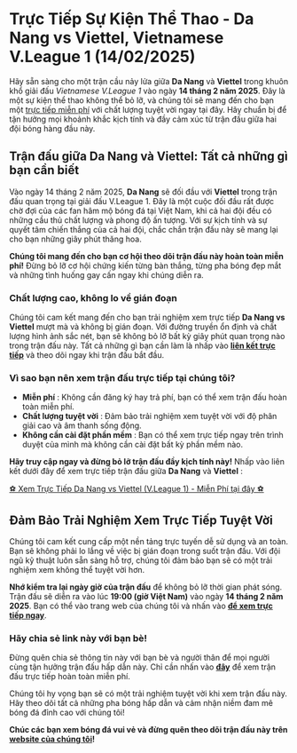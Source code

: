 # Trực Tiếp Sự Kiện Thể Thao - Da Nang vs Viettel, Vietnamese V.League 1 (14/02/2025)

Hãy sẵn sàng cho một trận cầu nảy lửa giữa **Da Nang** và **Viettel** trong khuôn khổ giải đấu _Vietnamese V.League 1_ vào ngày **14 tháng 2 năm 2025**. Đây là một sự kiện thể thao không thể bỏ lỡ, và chúng tôi sẽ mang đến cho bạn một [trực tiếp miễn phí](https://tinyurl.com/livestreamfreeo?st=Da+Nang+vs+Viettel&si=ghc) với chất lượng tuyệt vời ngay tại đây. Hãy chuẩn bị để tận hưởng mọi khoảnh khắc kịch tính và đầy cảm xúc từ trận đấu giữa hai đội bóng hàng đầu này.

## Trận đấu giữa Da Nang và Viettel: Tất cả những gì bạn cần biết

Vào ngày 14 tháng 2 năm 2025, **Da Nang** sẽ đối đầu với **Viettel** trong trận đấu quan trọng tại giải đấu V.League 1. Đây là một cuộc đối đầu rất được chờ đợi của các fan hâm mộ bóng đá tại Việt Nam, khi cả hai đội đều có những cầu thủ chất lượng và phong độ ấn tượng. Với sự kịch tính và sự quyết tâm chiến thắng của cả hai đội, chắc chắn trận đấu này sẽ mang lại cho bạn những giây phút thăng hoa.

**Chúng tôi mang đến cho bạn cơ hội theo dõi trận đấu này hoàn toàn miễn phí!** Đừng bỏ lỡ cơ hội chứng kiến từng bàn thắng, từng pha bóng đẹp mắt và những tình huống gay cấn ngay khi chúng diễn ra.

### Chất lượng cao, không lo về gián đoạn

Chúng tôi cam kết mang đến cho bạn trải nghiệm xem trực tiếp **Da Nang vs Viettel** mượt mà và không bị gián đoạn. Với đường truyền ổn định và chất lượng hình ảnh sắc nét, bạn sẽ không bỏ lỡ bất kỳ giây phút quan trọng nào trong trận đấu này. Tất cả những gì bạn cần làm là nhấp vào [**liên kết trực tiếp**](https://tinyurl.com/livestreamfreeo?st=Da+Nang+vs+Viettel&si=ghc) và theo dõi ngay khi trận đấu bắt đầu.

### Vì sao bạn nên xem trận đấu trực tiếp tại chúng tôi?

- **Miễn phí** : Không cần đăng ký hay trả phí, bạn có thể xem trận đấu hoàn toàn miễn phí.
- **Chất lượng tuyệt vời** : Đảm bảo trải nghiệm xem tuyệt vời với độ phân giải cao và âm thanh sống động.
- **Không cần cài đặt phần mềm** : Bạn có thể xem trực tiếp ngay trên trình duyệt của mình mà không cần cài đặt bất kỳ phần mềm nào.

**Hãy truy cập ngay và đừng bỏ lỡ trận đấu đầy kịch tính này!** Nhấp vào liên kết dưới đây để xem trực tiếp trận đấu giữa **Da Nang** và **Viettel** :

[⚽ Xem Trực Tiếp Da Nang vs Viettel (V.League 1) - Miễn Phí tại đây ⚽](https://tinyurl.com/livestreamfreeo?st=Da+Nang+vs+Viettel&si=ghc)

## Đảm Bảo Trải Nghiệm Xem Trực Tiếp Tuyệt Vời

Chúng tôi cam kết cung cấp một nền tảng trực tuyến dễ sử dụng và an toàn. Bạn sẽ không phải lo lắng về việc bị gián đoạn trong suốt trận đấu. Với đội ngũ kỹ thuật luôn sẵn sàng hỗ trợ, chúng tôi đảm bảo bạn sẽ có một trải nghiệm xem không thể tuyệt vời hơn.

**Nhớ kiểm tra lại ngày giờ của trận đấu** để không bỏ lỡ thời gian phát sóng. Trận đấu sẽ diễn ra vào lúc **19:00 (giờ Việt Nam)** vào ngày **14 tháng 2 năm 2025**. Bạn có thể vào trang web của chúng tôi và nhấn vào [**để xem trực tiếp ngay**](https://tinyurl.com/livestreamfreeo?st=Da+Nang+vs+Viettel&si=ghc).

### Hãy chia sẻ link này với bạn bè!

Đừng quên chia sẻ thông tin này với bạn bè và người thân để mọi người cùng tận hưởng trận đấu hấp dẫn này. Chỉ cần nhấn vào [**đây**](https://tinyurl.com/livestreamfreeo?st=Da+Nang+vs+Viettel&si=ghc) để xem trận đấu trực tiếp hoàn toàn miễn phí.

Chúng tôi hy vọng bạn sẽ có một trải nghiệm tuyệt vời khi xem trận đấu này. Hãy theo dõi tất cả những pha bóng hấp dẫn và cảm nhận niềm đam mê bóng đá đỉnh cao với chúng tôi!

**Chúc các bạn xem bóng đá vui vẻ và đừng quên theo dõi trận đấu này trên [website của chúng tôi](https://tinyurl.com/livestreamfreeo?st=Da+Nang+vs+Viettel&si=ghc)!**
